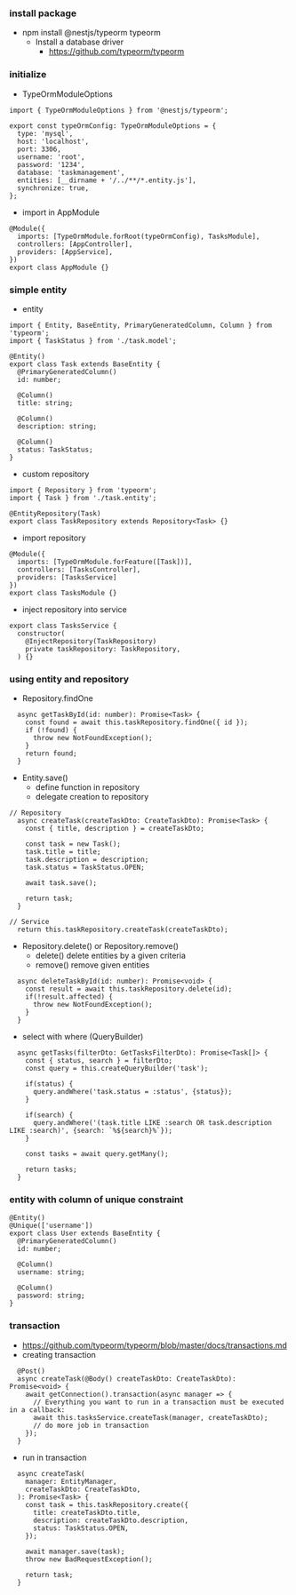 ### install package
- npm install @nestjs/typeorm typeorm
  - Install a database driver
    - https://github.com/typeorm/typeorm

### initialize
- TypeOrmModuleOptions
```
import { TypeOrmModuleOptions } from '@nestjs/typeorm';

export const typeOrmConfig: TypeOrmModuleOptions = {
  type: 'mysql',
  host: 'localhost',
  port: 3306,
  username: 'root',
  password: '1234',
  database: 'taskmanagement',
  entities: [__dirname + '/../**/*.entity.js'],
  synchronize: true,
};
```
- import in AppModule
```
@Module({
  imports: [TypeOrmModule.forRoot(typeOrmConfig), TasksModule],
  controllers: [AppController],
  providers: [AppService],
})
export class AppModule {}
```

### simple entity
- entity
```
import { Entity, BaseEntity, PrimaryGeneratedColumn, Column } from 'typeorm';
import { TaskStatus } from './task.model';

@Entity()
export class Task extends BaseEntity {
  @PrimaryGeneratedColumn()
  id: number;

  @Column()
  title: string;

  @Column()
  description: string;

  @Column()
  status: TaskStatus;
}
```
- custom repository
```
import { Repository } from 'typeorm';
import { Task } from './task.entity';

@EntityRepository(Task)
export class TaskRepository extends Repository<Task> {}
```
- import repository
```
@Module({
  imports: [TypeOrmModule.forFeature([Task])],
  controllers: [TasksController],
  providers: [TasksService]
})
export class TasksModule {}
```
- inject repository into service
```
export class TasksService {
  constructor(
    @InjectRepository(TaskRepository)
    private taskRepository: TaskRepository,
  ) {}
```

### using entity and repository
- Repository.findOne
```
  async getTaskById(id: number): Promise<Task> {
    const found = await this.taskRepository.findOne({ id });
    if (!found) {
      throw new NotFoundException();
    }
    return found;
  }
```
- Entity.save()
  - define function in repository
  - delegate creation to repository
```
// Repository
  async createTask(createTaskDto: CreateTaskDto): Promise<Task> {
    const { title, description } = createTaskDto;

    const task = new Task();
    task.title = title;
    task.description = description;
    task.status = TaskStatus.OPEN;

    await task.save();

    return task;
  }

// Service
  return this.taskRepository.createTask(createTaskDto);
```
- Repository.delete() or Repository.remove()
  - delete() delete entities by a given criteria
  - remove() remove given entities
```
  async deleteTaskById(id: number): Promise<void> {
    const result = await this.taskRepository.delete(id);
    if(!result.affected) {
      throw new NotFoundException();
    }
  }
```
- select with where (QueryBuilder)
```
  async getTasks(filterDto: GetTasksFilterDto): Promise<Task[]> {
    const { status, search } = filterDto;
    const query = this.createQueryBuilder('task');

    if(status) {
      query.andWhere('task.status = :status', {status});
    }

    if(search) {
      query.andWhere('(task.title LIKE :search OR task.description LIKE :search)', {search: `%${search}%`});
    }

    const tasks = await query.getMany();

    return tasks;
  }
```

### entity with column of unique constraint
```
@Entity()
@Unique(['username'])
export class User extends BaseEntity {
  @PrimaryGeneratedColumn()
  id: number;

  @Column()
  username: string;

  @Column()
  password: string;
}
```

### transaction
- https://github.com/typeorm/typeorm/blob/master/docs/transactions.md
- creating transaction
```
  @Post()
  async createTask(@Body() createTaskDto: CreateTaskDto): Promise<void> {
    await getConnection().transaction(async manager => {
      // Everything you want to run in a transaction must be executed in a callback:
      await this.tasksService.createTask(manager, createTaskDto);
      // do more job in transaction
    });
  }
```
- run in transaction
```
  async createTask(
    manager: EntityManager,
    createTaskDto: CreateTaskDto,
  ): Promise<Task> {
    const task = this.taskRepository.create({
      title: createTaskDto.title,
      description: createTaskDto.description,
      status: TaskStatus.OPEN,
    });

    await manager.save(task);
    throw new BadRequestException();

    return task;
  }
```